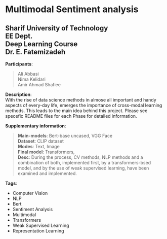 # Multimodal Sentiment analysis
## Sharif University of Technology <br/> EE Dept. <br/> Deep Learning Course<br/> Dr. E. Fatemizadeh

**Participants**:<br/>
> Ali Abbasi <br/>
> Nima Kelidari <br/>
> Amir Ahmad Shafiee

**Description**:<br/> With the rise of data science methods in almose all important and handy aspects of every-day life, emerges the importance of cross-modal learning methods. This leads to the main idea behind this project. Please see specefic README files for each Phase for detailed information.<br/>

**Supplementary information**:
>**Main-models**: Bert-base uncased, VGG Face<br/>
>**Dataset**: CLIP dataset<br/>
>**Modes**: Text, Image<br/>
>**Final model**: Transformers,<br/>
>**Desc**: During the process, CV methods, NLP methods and a combination of both, implemented first, by a transformers-bsed model, and by the use of weak supervised learning, have been examined and implemented.<br/>

**Tags**:<br/>
* Computer Vision
* NLP
* Bert
* Sentiment Analysis
* Multimodal
* Transformers
* Weak Supervised Learning
* Representation Learning

